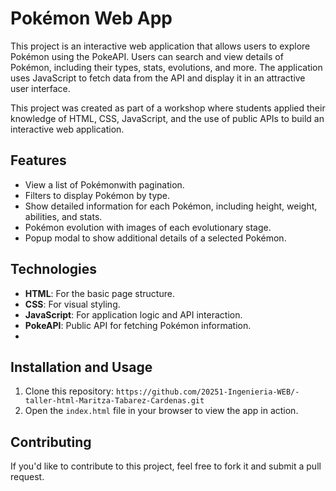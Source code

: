 # Pokémon Web App

This project is an interactive web application that allows users to explore Pokémon using the PokeAPI. Users can search and view details of Pokémon, including their types, stats, evolutions, and more. The application uses JavaScript to fetch data from the API and display it in an attractive user interface.


This project was created as part of a workshop where students applied their knowledge of HTML, CSS, JavaScript, and the use of public APIs to build an interactive web application.
## Features

- View a list of Pokémonwith pagination.
- Filters to display Pokémon by type.
- Show detailed information for each Pokémon, including height, weight, abilities, and stats.
- Pokémon evolution with images of each evolutionary stage.
- Popup modal to show additional details of a selected Pokémon.

## Technologies

- **HTML**: For the basic page structure.
- **CSS**: For visual styling.
- **JavaScript**: For application logic and API interaction.
- **PokeAPI**: Public API for fetching Pokémon information.
-

## Installation and Usage

1. Clone this repository:
`https://github.com/20251-Ingenieria-WEB/-taller-html-Maritza-Tabarez-Cardenas.git`
2. Open the `index.html` file in your browser to view the app in action.

## Contributing

If you'd like to contribute to this project, feel free to fork it and submit a pull request.